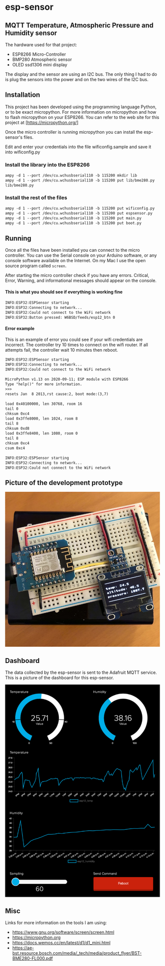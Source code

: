 # esp-sensor

## MQTT Temperature, Atmospheric Pressure and Humidity sensor

The hardware used for that project:
  - ESP8266 Micro-Controller
  - BMP280 Atmospheric sensor
  - OLED ssd1306 mini display

The display and the sensor are using an I2C bus. The only thing I had
to do is plug the sensors into the power and on the two wires of the
I2C bus.

## Installation

This project has been developed using the programming language Python,
or to be exact micropython. For more information on micropython and
how to flash micropython on your ESP8266. You can refer to the web
site for this project at [https://micropython.org/]

Once the micro controller is running micropython you can install the
esp-sensor's files.

Edit and enter your credentials into the file wificonfig.sample and
save it into wificonfig.py

### Install the library into the ESP8266

```
ampy -d 1 --port /dev/cu.wchusbserial110 -b 115200 mkdir lib
ampy -d 1 --port /dev/cu.wchusbserial110 -b 115200 put lib/bme280.py lib/bme280.py
```

### Install the rest of the files

```
ampy -d 1 --port /dev/cu.wchusbserial110 -b 115200 put wificonfig.py
ampy -d 1 --port /dev/cu.wchusbserial110 -b 115200 put espsensor.py
ampy -d 1 --port /dev/cu.wchusbserial110 -b 115200 put main.py
ampy -d 1 --port /dev/cu.wchusbserial110 -b 115200 put boot.py
```

## Running

Once all the files have been installed you can connect to the micro
controller. You can use the Serial console on your Arduino software,
or any console software available on the Internet. On my Mac I use the
open source program called `screen`.

After starting the micro controller check if you have any
errors. Critical, Error, Warning, and informational messages should
appear on the console.

#### This is what you should see if everything is working fine
```
INFO:ESP32:ESPSensor starting
INFO:ESP32:Connecting to network...
INFO:ESP32:Could not connect to the WiFi network
INFO:ESP32:Button pressed: W6BSD/feeds/esp12_btn 0
```

#### Error example

This is an example of error you could see if your wifi credentials are
incorrect. The controller try 10 times to connect on the wifi
router. If all attempts fail, the controller wait 10 minutes then
reboot.

```
INFO:ESP32:ESPSensor starting
INFO:ESP32:Connecting to network...
INFO:ESP32:Could not connect to the WiFi network

MicroPython v1.13 on 2020-09-11; ESP module with ESP8266
Type "help()" for more information.
>>>
resets Jan  8 2013,rst cause:2, boot mode:(3,7)

load 0x40100000, len 30768, room 16
tail 0
chksum 0xc4
load 0x3ffe8000, len 1024, room 8
tail 8
chksum 0xd8
load 0x3ffe8400, len 1080, room 0
tail 8
chksum 0xc4
csum 0xc4

INFO:ESP32:ESPSensor starting
INFO:ESP32:Connecting to network...
INFO:ESP32:Could not connect to the WiFi network
```


## Picture of the development prototype

![Prototype](images/prototype.jpg)


## Dashboard

The data collected by the esp-sensor is sent to the Adafruit MQTT
service. This is a picture of the dashboard for this esp-sensor.

![Prototype](images/dashboard.png)

## Misc

Links for more information on the tools I am using:

  - https://www.gnu.org/software/screen/screen.html
  - https://micropython.org
  - https://docs.wemos.cc/en/latest/d1/d1_mini.html
  - https://ae-bst.resource.bosch.com/media/_tech/media/product_flyer/BST-BME280-FL000.pdf
